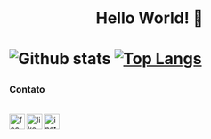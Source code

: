 <h1 align="center"> Hello World! 👋 <h1>

<!--
**joanasoaresd/joanasoaresd** is a ✨ _special_ ✨ repository because its `README.md` (this file) appears on your GitHub profile.

![](https://komarev.com/ghpvc/?username=joanasoaresd&color=ff69b4)

<p align="left"> <img src="https://komarev.com/ghpvc/?username=joanasoaresd" alt="joanasoaresd"/> </p>

Here are some ideas to get you started:

- 🔭 I’m currently working on ...
- 🌱 I’m currently learning ...
- 👯 I’m looking to collaborate on ...
- 🤔 I’m looking for help with ...
- 💬 Ask me about ...
- 📫 How to reach me: ...
- 😄 Pronouns: ...
- ⚡ Fun fact: ...
-->


![Github stats](https://github-readme-stats.vercel.app/api?username=joanasoaresd&hide=issues&theme=dracula&show_icons=true&hide_border=false&count_private=true&include_all_commits=true&line_height=24.5)
[![Top Langs](https://github-readme-stats.vercel.app/api/top-langs/?username=joanasoaresd&layout=compact&theme=dracula&langs_count=10)](https://github.com/joanasoaresd)

<h3>Contato</h3>

<br>
<a href="https://www.facebook.com/joana.darck.7" target="_blank"><img align="left" alt="facebook" width="28px" src="https://cdn.jsdelivr.net/npm/simple-icons@3.12.1/icons/facebook.svg" /></a>
<a href="https://www.linkedin.com/in/joanasoaresd/" target="_blank"><img align="left" alt="likedin" width="28px" src="https://cdn.jsdelivr.net/npm/simple-icons@v3/icons/linkedin.svg" /></a>
<a href="https://www.instagram.com/joanasoaresd/" target="_blank"><img align="left" alt="insta" width="28px" src="https://cdn.jsdelivr.net/npm/simple-icons@v3/icons/instagram.svg" /></a>

<br>
<br>
